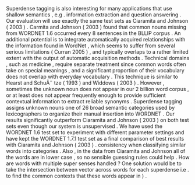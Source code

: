 Superdense tagging is also interesting for many applications that use shallow semantics , e.g . information extraction and question answering . 
Our evaluation will use exactly the same test sets as Ciaramita and Johnson ( 2003 ) . 
Carmita and Johnson ( 2003 ) found that common nouns missing from WORDNET 1.6 occurred every 8 sentences in the BLLIP corpus . 
An additional potential is to integrate automatically acquired relationships with the information found in WordNet , which seems to suffer from several serious limitations ( Curran 2005 ) , and typically overlaps to a rather limited extent with the output of automatic acquisition methods . 
Technical domains , such as medicine , require separate treatment since common words often take on special meanings , and a significant proportion of their vocabulary does not overlap with everyday vocabulary . 
This technique is similar to Hearst and SchuÂ¨ tze ( 1993 ) and Widdows ( 2003 ) . 
However , sometimes the unknown noun does not appear in our 2 billion word corpus , or at least does not appear frequently enough to provide sufficient contextual information to extract reliable synonyms . 
Superdense tagging assigns unknown nouns one of 26 broad semantic categories used by lexicographers to organize their manual insertion into WORDNET . 
Our results significantly outperform Ciaramita and Johnson ( 2003 ) on both test sets even though our system is unsupervised . 
We have used the WORDNET 1.6 test set to experiment with different parameter settings and have kept the WORDNET 1.7.1 test set as a final comparison of best results with Ciaramita and Johnson ( 2003 ) . 
consistency when classifying similar words into categories . 
Also , in the data from Ciaramita and Johnson all of the words are in lower case , so no sensible guessing rules could help . 
How are words with multiple super senses handled ? 
One solution would be to take the intersection between vector across words for each superdense i.e . to find the common contexts that these words appear in ) . 